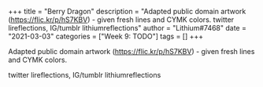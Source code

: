 +++
title = "Berry Dragon"
description = "Adapted public domain artwork (https://flic.kr/p/hS7KBV) - given fresh lines and CYMK colors.   twitter lireflections, IG/tumblr lithiumreflections"
author = "Lithium#7468"
date = "2021-03-03"
categories = ["Week 9: TODO"]
tags = []
+++

Adapted public domain artwork (https://flic.kr/p/hS7KBV) - given fresh lines and CYMK colors. 

twitter lireflections, IG/tumblr lithiumreflections
